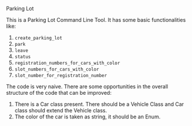 Parking Lot

This is a Parking Lot Command Line Tool. It has some basic functionalities like:
1. <code>create_parking_lot <number of parking slots to be created> </code>
2. <code>park <car registration number> <car color> </code>
3. <code>leave <parking slot number> </code>
4. <code>status </code>
5. <code>registration_numbers_for_cars_with_color <color> </code>
6. <code>slot_numbers_for_cars_with_color <color> </code>
7. <code>slot_number_for_registration_number <car registration number> </code>

The code is very naive. There are some opportunities in the overall structure of the code that can be improved:
1. There is a Car class present. There should be a Vehicle Class and Car class should extend the Vehicle class.
2. The color of the car is taken as string, it should be an Enum.